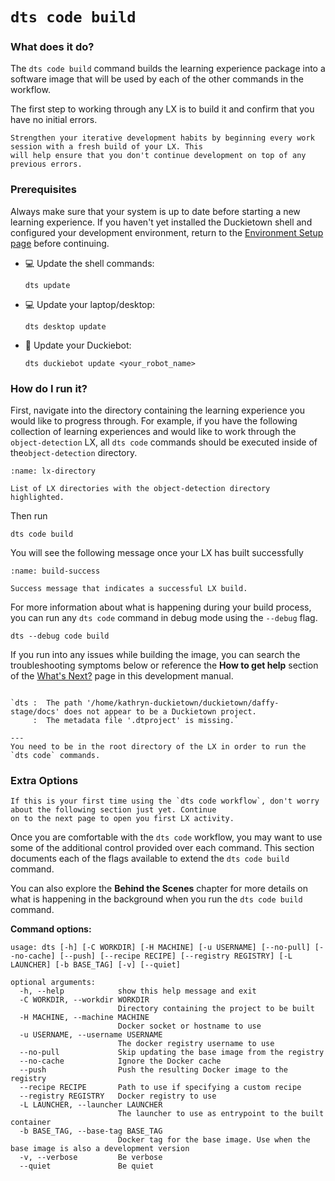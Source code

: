 # `dts code build`

### What does it do?

The `dts code build` command builds the learning experience package into a software image that will be used by each of 
the other commands in the workflow.  

The first step to working 
through any LX is to build it and confirm that you have no initial errors.

```{hint}
Strengthen your iterative development habits by beginning every work session with a fresh build of your LX. This 
will help ensure that you don't continue development on top of any previous errors.
```

### Prerequisites

Always make sure that your system is up to date before starting a new learning experience. If you haven't yet installed the 
  Duckietown shell and configured your development environment, return to the [Environment Setup page](../1_setup/index) before continuing.

- 💻 Update the shell commands:

      dts update

- 💻 Update your laptop/desktop: 

      dts desktop update

- 🚙 Update your Duckiebot: 

      dts duckiebot update <your_robot_name>

### How do I run it?

First, navigate into the directory containing the learning experience you would like to progress through. 
For example, if you have the following collection of learning experiences and would like to work through the 
`object-detection` LX, all `dts code` commands should be executed inside of the`object-detection` directory.

```{figure} ../../_images/consume/lx-directory.png
:name: lx-directory

List of LX directories with the object-detection directory highlighted.
```

Then run

    dts code build

You will see the following message once your LX has built successfully

```{figure} ../../_images/consume/build-success.png
:name: build-success

Success message that indicates a successful LX build.
```

For more information about what is happening during your build process, you can run any `dts code` command in debug 
mode using the `--debug` flag.

    dts --debug code build

If you run into any issues while building the image, you can search the troubleshooting symptoms below or 
reference the **How to get help** section of the [What's Next?](../3_next/index) page in this development manual.

```{trouble}

`dts :  The path '/home/kathryn-duckietown/duckietown/daffy-stage/docs' does not appear to be a Duckietown project. 
     :  The metadata file '.dtproject' is missing.`

---
You need to be in the root directory of the LX in order to run the `dts code` commands.
```

### Extra Options

```{warning}
If this is your first time using the `dts code workflow`, don't worry about the following section just yet. Continue 
on to the next page to open you first LX activity.
```

Once you are comfortable with the `dts code` workflow, you may want to use some of the additional control provided 
over each command.  This section documents each of the flags available to extend the `dts code build` command.

You can also explore the **Behind the Scenes** chapter for more details on what is happening in the background when you run the `dts code build` command.

**Command options:**

```
usage: dts [-h] [-C WORKDIR] [-H MACHINE] [-u USERNAME] [--no-pull] [--no-cache] [--push] [--recipe RECIPE] [--registry REGISTRY] [-L LAUNCHER] [-b BASE_TAG] [-v] [--quiet]

optional arguments:
  -h, --help            show this help message and exit
  -C WORKDIR, --workdir WORKDIR
                        Directory containing the project to be built
  -H MACHINE, --machine MACHINE
                        Docker socket or hostname to use
  -u USERNAME, --username USERNAME
                        The docker registry username to use
  --no-pull             Skip updating the base image from the registry
  --no-cache            Ignore the Docker cache
  --push                Push the resulting Docker image to the registry
  --recipe RECIPE       Path to use if specifying a custom recipe
  --registry REGISTRY   Docker registry to use
  -L LAUNCHER, --launcher LAUNCHER
                        The launcher to use as entrypoint to the built container
  -b BASE_TAG, --base-tag BASE_TAG
                        Docker tag for the base image. Use when the base image is also a development version
  -v, --verbose         Be verbose
  --quiet               Be quiet
```